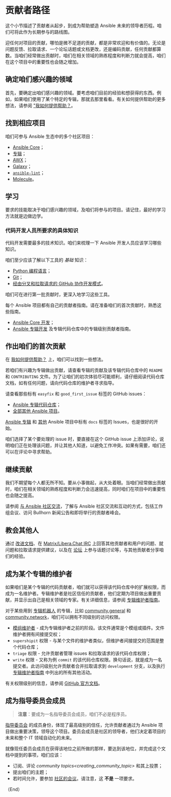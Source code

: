 # 贡献者路径


这个小节描述了贡献者从起步，到成为帮助塑造 Ansible 未来的领导者历程。咱们可将此作为长期参与的路线图。


迎任何对项目的贡献，哪怕是微不足道的贡献，都是非常欢迎和有价值的。无论是问题反馈、拉取请求、一个论坛话题或文档更改，还是编码贡献，任何贡献都算数。当咱们经常做出贡献时，咱们在相关领域的熟练程度和判断力就会提高，咱们在这个项目中的重要性也会随之增加。


## 确定咱们感兴趣的领域


首先，要确定出咱们感兴趣的领域。要考虑咱们目前的经验和想获得的东西。例如，如果咱们使用了某个特定的专辑，那就去那里看看。有关如何提供帮助的更多想法，请参阅 ["我如何提供帮助？](./getting_started.md#我如何提供帮助)。


## 找到相应项目

咱们可参与 Ansible 生态中的多个社区项目：

- [Ansible Core](https://docs.ansible.com/ansible-core/devel/index.html)；
- [专辑](https://docs.ansible.com/ansible/latest/user_guide/collections_using.html)；
- [AWX](https://github.com/ansible/awx)；
- [Galaxy](https://galaxy.ansible.com/)；
- [`ansible-lint`](https://ansible-lint.readthedocs.io/en/latest/)；
- [Molecule](https://ansible.readthedocs.io/projects/molecule/)。


## 学习

要求的技能取决于咱们感兴趣的领域，及咱们将参与的项目。请记住，最好的学习方法就是边做边学。

### 代码开发人员所要求的具体知识


代码开发需要最多的技术知识。咱们来梳理一下 Ansible 开发人员应该学习哪些知识。

咱们至少应该了解以下工具的 *基础* 知识：

- [Python 编程语言](https://docs.python.org/3/tutorial/)；
- [Git](https://git-scm.com/docs/gittutorial)；
- [经由分叉和拉取请求的 GitHub 协作开发模式](https://docs.github.com/en/github/collaborating-with-pull-requests/getting-started/about-collaborative-development-models)。


咱们可在进行第一批贡献时，更深入地学习这些工具。


每个 Ansible 项目都有自己的贡献者指南。请在准备咱们的首次贡献时，熟悉这些指南。

- [Ansible Core 开发](https://docs.ansible.com/ansible/latest/dev_guide/core_index.html#developer-guide)；
- [Ansible 专辑开发](https://docs.ansible.com/ansible/latest/dev_guide/developing_collections.html#developing-collections) 及专辑代码仓库中的专辑级别贡献者指南。


## 作出咱们的首次贡献

在 [我如何提供帮助？](./getting_started.md#我如何提供帮助) 上，咱们可以找到一些想法。


若咱们有兴趣为专辑做出贡献，请查看专辑的贡献及该专辑代码仓库中的 `README` 和 `CONTRIBUTING` 文件。为了让咱们的初次体验尽可能顺利，请仔细阅读代码仓库文档，如有任何问题，请向代码仓库的维护者寻求指导。


请查看那些标有 `easyfix` 和 `good_first_issue` 标签的 GitHub issues：

- [Ansible 专辑代码仓库](https://github.com/search?q=user%3Aansible-collections+label%3Aeasyfix%2C%22good+first+issue%22+state%3Aopen&type=Issues)；
- [全部其他 Ansible 项目](https://github.com/search?q=user%3Aansible+user%3Aansible-community+label%3Aeasyfix%2C%22good+first+issue%22+state%3Aopen&type=Issues)。


[Ansible 专辑](https://github.com/search?q=user%3Aansible-collections+label%3Adocs+state%3Aopen+type%3Aissue&type=Issues) 和 [其他](https://github.com/search?q=user%3Aansible+user%3Aansible-community+label%3Adocs+state%3Aopen+type%3Aissue&type=Issues) Ansible 项目中标有 `docs` 标签的 Issues，也是很好的开始。


咱们选择了某个要处理的 issue 时，要直接在这个 GitHub issue 上添加评论，说明咱们正在处理该问题，并让其他人知道，以避免工作冲突。如果有需要，咱们还可以在评论中寻求帮助。


## 继续贡献


我们不期望每个人都无所不知。要从小事做起，从大处着眼。当咱们经常做出贡献时，咱们在相关领域的熟练程度和判断力会迅速提高，同时咱们在项目中的重要性也会随之提高。


请参阅 [与 Ansible 社区交流](getting_started.md#与-ansible-社区交流)，了解与 Ansible 社区交流和互动的方式，包括工作组会议、访问 Bullhorn 新闻公告和即将举行的贡献者峰会。


## 教会其他人

通过 [改进文档](https://docs.ansible.com/ansible/latest/community/documentation_contributions.html#community-documentation-contributions)、在 [Matrix/Libera.Chat IRC](getting_started.md#与-ansible-社区交流) 上回答其他贡献者和用户的问题、就问题和拉取请求提供建议，以及在 [论坛](https://docs.ansible.com/ansible/latest/community/communication.html#ansible-forum) 上参与话题讨论等，与其他贡献者分享咱们的经验。


## 成为某个专辑的维护者


如果咱们是某个专辑的代码贡献者，咱们就可以获得该代码仓库中的扩展权限，而成为一名维护者。专辑维护者是社区信任的贡献者，他们定期为项目做出重要贡献，并显示出自己是相关领域的专家。有关详细信息，请参阅 [专辑维护者指南](https://docs.ansible.com/ansible/latest/community/maintainers.html#maintainers)。


对于某些用到 [专辑机器人](https://github.com/ansible-community/collection_bot) 的专辑，比如 [community.general](https://github.com/ansible-collections/community.general) 和 [community.network](https://github.com/ansible-collections/community.network)，咱们可以拥有不同级别的访问权限。


- [模组维护者](https://docs.ansible.com/ansible/latest/community/maintainers_workflow.html#module-maintainers) - 成为专辑维护者之前的阶段。该文件通常是个模组或插件。文件维护者拥有间接提交权；
- `supershipit` 权限 - 与某个文件的维护者类似，但维护者间接提交的范围是整个代码仓库；
- `triage` 权限 - 允许贡献者管理 issues 和拉取请求的该代码仓库权限；
- `write` 权限 - 又称为例 `commit` 的该代码仓库权限。换句话说，就是成为一名提交者。此访问级别允许贡献者合并拉取请求到 `development` 分支，以及执行 [专辑维护者指南](https://docs.ansible.com/ansible/latest/community/maintainers.html#maintainers) 中列出的所有其他活动。

有关权限级别的信息，请参阅 [GitHub 官方文档](https://docs.github.com/en/organizations/managing-access-to-your-organizations-repositories/repository-permission-levels-for-an-organization)。


## 成为指导委员会成员


> **注意**：要成为一名指导委员会成员，咱们不必是程序员。


[指导委员会](https://docs.ansible.com/ansible/latest/community/steering/steering_index.html#community-steering-committee) 的成员身份，体现了最高级别的信任，允许贡献者通过为 Ansible 项目做出重要决策，领导这个项目。委员会成员是社区的领导者，他们决定着项目的未来和整个 IT 领域自动化的未来。


就像现任委员会成员在获得该地位之前所做的那样，要达到该地位，并完成这个文档中提到的事项，咱们应该：

- 订阅、评论 *community topics<creating_community_topic>* 和其上投票；
- 提出咱们的主题；
- 若时间允许，要参加 [社区的会议](https://github.com/ansible-community/meetings/blob/main/README.md#schedule)。请注意，这 **不是** 一项要求。


（End）


